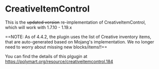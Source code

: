 # CreativeItemControl

This is the ~~updated version~~ re-implementation of CreativeItemControl, which will work with 1.7.10 - 1.19.x

==NOTE:  As of 4.4.2, the plugin uses the list of Creative inventory items, that are auto-generated based on Mojang's implementation.  We no longer need to worry about missing new blocks/items!!==

You can find the details of this plgugin at https://polymart.org/resource/creativeitemcontrol.184
